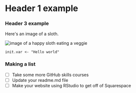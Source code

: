 # Header 1 example

### Header 3 example

Here's an image of a sloth. 

![image of a happy sloth eating a veggie](https://i.pinimg.com/736x/01/a4/60/01a460ea6f3c942d0180705137fb697e.jpg)

```{r}
init.var <- "Hello world"
```

### Making a list

- [ ] Take some more GitHub skills courses
- [ ] Update your readme.md file
- [ ] Make your website using RStudio to get off of Squarespace
